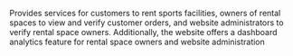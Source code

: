Provides services for customers to rent sports facilities, owners of rental spaces to view and verify customer orders, and website administrators to verify rental space owners. Additionally, the website offers a dashboard analytics feature for rental space owners and website administration
